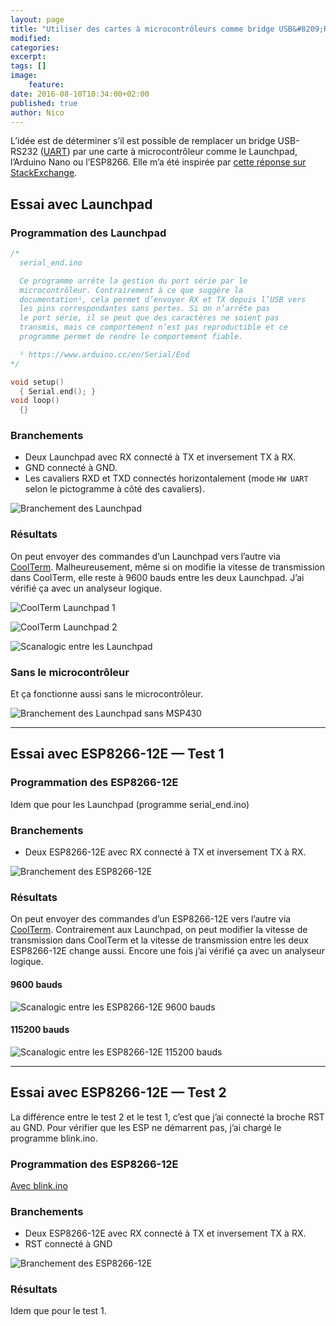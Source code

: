 ```yaml
---
layout: page
title: "Utiliser des cartes à microcontrôleurs comme bridge USB&#8209;RS232"
modified:
categories:
excerpt:
tags: []
image:
    feature:
date: 2016-08-10T10:34:00+02:00
published: true
author: Nico
---
```


L’idée est de déterminer s’il est possible de remplacer un bridge USB-RS232 ([UART][2]) par une carte à microcontrôleur comme le Launchpad, l’Arduino Nano ou l’ESP8266. Elle m’a été inspirée par [cette réponse sur StackExchange][0].

## Essai avec Launchpad

### Programmation des Launchpad

```c++
/*
  serial_end.ino

  Ce programme arrête la gestion du port série par le
  microcontrôleur. Contrairement à ce que suggère la
  documentation¹, cela permet d’envoyer RX et TX depuis l’USB vers
  les pins correspondantes sans pertes. Si on n’arrête pas
  le port série, il se peut que des caractères ne soient pas
  transmis, mais ce comportement n’est pas reproductible et ce
  programme permet de rendre le comportement fiable.

  ¹ https://www.arduino.cc/en/Serial/End
*/

void setup()
  { Serial.end(); }
void loop()
  {}
```

### Branchements

-   Deux Launchpad avec RX connecté à TX et inversement TX à RX.
-   GND connecté à GND.
-   Les cavaliers RXD et TXD connectés horizontalement (mode `HW UART` selon le pictogramme à côté des cavaliers).

![Branchement des Launchpad](../../files/2016-08-10-usb-rs232_bridge_microcontroleurs/branchement_launchpad_lowres.jpg)

### Résultats

On peut envoyer des commandes d’un Launchpad vers l’autre via [CoolTerm][1]. Malheureusement, même si on modifie la vitesse de transmission dans CoolTerm, elle reste à 9600 bauds entre les deux Launchpad. J’ai vérifié ça avec un analyseur logique.

![CoolTerm Launchpad 1](../../files/2016-08-10-usb-rs232_bridge_microcontroleurs/coolterm_launchpad_1.png)

![CoolTerm Launchpad 2](../../files/2016-08-10-usb-rs232_bridge_microcontroleurs/coolterm_launchpad_2.png)

![Scanalogic entre les Launchpad](../../files/2016-08-10-usb-rs232_bridge_microcontroleurs/acquisition_launchpad.png)

### Sans le microcontrôleur

Et ça fonctionne aussi sans le microcontrôleur.

![Branchement des Launchpad sans MSP430](../../files/2016-08-10-usb-rs232_bridge_microcontroleurs/branchement_launchpad_sans_msp430_lowres.jpg)

[0]: http://arduino.stackexchange.com/questions/18575/send-at-commands-to-esp8266-from-arduino-uno-via-a-softwareserial-port/18614#18614
[1]: http://freeware.the-meiers.org/
[2]: https://fr.wikipedia.org/wiki/UART

---

## Essai avec ESP8266-12E — Test 1

### Programmation des ESP8266-12E

Idem que pour les Launchpad (programme serial_end.ino)

### Branchements

-   Deux ESP8266-12E avec RX connecté à TX et inversement TX à RX.

![Branchement des ESP8266-12E](../../files/2016-08-10-usb-rs232_bridge_microcontroleurs/branchement_esp8266-12E_test1_lowres.jpg)

### Résultats

On peut envoyer des commandes d’un ESP8266-12E vers l’autre via [CoolTerm][1]. Contrairement aux Launchpad, on peut modifier la vitesse de transmission dans CoolTerm et la vitesse de transmission entre les deux ESP8266-12E change aussi. Encore une fois j’ai vérifié ça avec un analyseur logique.

#### 9600 bauds

![Scanalogic entre les ESP8266-12E 9600 bauds](../../files/2016-08-10-usb-rs232_bridge_microcontroleurs/acquisition_esp8266-12E_9600.png)

#### 115200 bauds

![Scanalogic entre les ESP8266-12E 115200 bauds](../../files/2016-08-10-usb-rs232_bridge_microcontroleurs/acquisition_esp8266-12E_115200.png)

---

## Essai avec ESP8266-12E — Test 2

La différence entre le test 2 et le test 1, c’est que j’ai connecté la broche RST au GND. Pour vérifier que les ESP ne démarrent pas, j’ai chargé le programme blink.ino.

### Programmation des ESP8266-12E

[Avec blink.ino](https://github.com/NicHub/ouilogique-ESP8266-Arduino/blob/master/blink/blink.ino)

### Branchements

-   Deux ESP8266-12E avec RX connecté à TX et inversement TX à RX.
-   RST connecté à GND

![Branchement des ESP8266-12E](../../files/2016-08-10-usb-rs232_bridge_microcontroleurs/branchement_esp8266-12E_test2_lowres.jpg)

### Résultats

Idem que pour le test 1.
